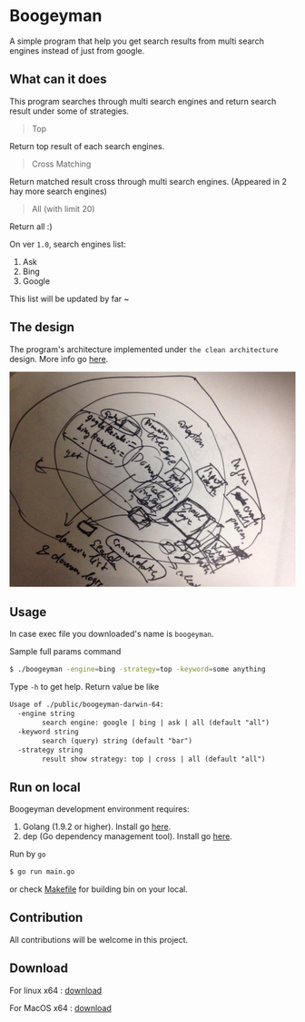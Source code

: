 # Boogeyman

A simple program that help you get search results from multi search engines instead of just from google.

## What can it does

This program searches through multi search engines and return search result under some of strategies.

> Top

Return top result of each search engines. 

> Cross Matching

Return matched result cross through multi search engines. (Appeared in 2 hay more search engines)

> All (with limit 20)

Return all :)

On ver `1.0`, search engines list:

1. Ask
2. Bing
3. Google

This list will be updated by far ~

## The design

The program's architecture implemented under `the clean architecture` design. More info go [here](https://8thlight.com/blog/uncle-bob/2012/08/13/the-clean-architecture.html).

![boogeymain design](public/boogeyman_design.jpg)

## Usage

In case exec file you downloaded's name is `boogeyman`.

Sample full params command

```bash
$ ./boogeyman -engine=bing -strategy=top -keyword=some anything
```

Type `-h` to get help. Return value be like

```$xslt
Usage of ./public/boogeyman-darwin-64:
  -engine string
        search engine: google | bing | ask | all (default "all")
  -keyword string
        search (query) string (default "bar")
  -strategy string
        result show strategy: top | cross | all (default "all")
```

## Run on local

Boogeyman development environment requires: 

1. Golang (1.9.2 or higher). Install go [here](https://golang.org/doc/install).
2. dep (Go dependency management tool). Install go [here](https://github.com/golang/dep).

Run by `go`

```bash
$ go run main.go
```

or check [Makefile](https://github.com/khanhtc1202/boogeyman/blob/master/Makefile) for building bin on your local.

## Contribution

All contributions will be welcome in this project.

## Download

For linux x64 : [download](public/boogeyman-linux-64)

For MacOS x64 : [download](public/boogeyman-darwin-64)
